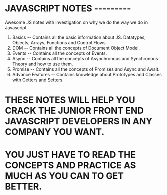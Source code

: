 # JAVASCRIPT NOTES ---------
Awesome JS notes with investigation on why we do the way we do in Javascript


1. Basics -- Contains all the basic information about JS. Datatypes, Objects, Arrays, Functions and Control Flows.
2. DOM -- Contains all the concepts of Document Object Model.
3. Events -- Contains all the concepts of Events.
4. Async -- Contains all the concepts of Asynchronous and Synchronous Theory and how to use them.
5. Promise -- Contains all the concepts of Promises and Async and Await.
6. Advance Features -- Contains knowledge about Prototypes and Classes with Getters and Setters.


# THESE NOTES WILL HELP YOU CRACK THE JUNIOR FRONT END JAVASCRIPT DEVELOPERS IN ANY COMPANY YOU WANT.
# YOU JUST HAVE TO READ THE CONCEPTS AND PRACTICE AS MUCH AS YOU CAN TO GET BETTER.
